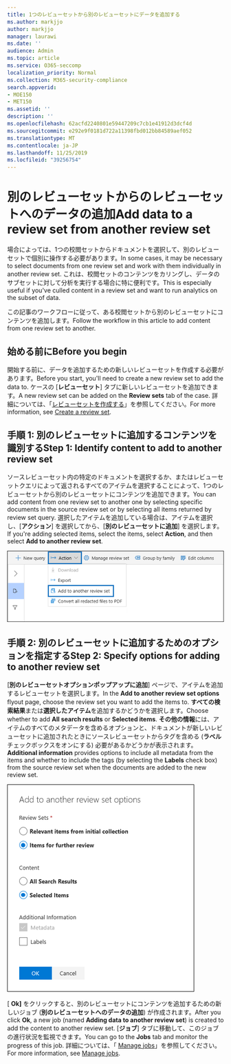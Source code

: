 ```yaml
---
title: 1つのレビューセットから別のレビューセットにデータを追加する
ms.author: markjjo
author: markjjo
manager: laurawi
ms.date: ''
audience: Admin
ms.topic: article
ms.service: O365-seccomp
localization_priority: Normal
ms.collection: M365-security-compliance
search.appverid:
- MOE150
- MET150
ms.assetid: ''
description: ''
ms.openlocfilehash: 62acfd2240801e59447209c7cb1e41912d3dcf4d
ms.sourcegitcommit: e292e9f0181d722a11398fbd012bb84589aef052
ms.translationtype: MT
ms.contentlocale: ja-JP
ms.lasthandoff: 11/25/2019
ms.locfileid: "39256754"
---
```

# <a name="add-data-to-a-review-set-from-another-review-set"></a><span data-ttu-id="86f9e-102">別のレビューセットからのレビューセットへのデータの追加</span><span class="sxs-lookup"><span data-stu-id="86f9e-102">Add data to a review set from another review set</span></span>

<span data-ttu-id="86f9e-103">場合によっては、1つの校閲セットからドキュメントを選択して、別のレビューセットで個別に操作する必要があります。</span><span class="sxs-lookup"><span data-stu-id="86f9e-103">In some cases, it may be necessary to select documents from one review set and work with them individually in another review set.</span></span> <span data-ttu-id="86f9e-104">これは、校閲セットのコンテンツをカリングし、データのサブセットに対して分析を実行する場合に特に便利です。</span><span class="sxs-lookup"><span data-stu-id="86f9e-104">This is especially useful if you've culled content in a review set and want to run analytics on the subset of data.</span></span>

<span data-ttu-id="86f9e-105">この記事のワークフローに従って、ある校閲セットから別のレビューセットにコンテンツを追加します。</span><span class="sxs-lookup"><span data-stu-id="86f9e-105">Follow the workflow in this article to add content from one review set to another.</span></span>

## <a name="before-you-begin"></a><span data-ttu-id="86f9e-106">始める前に</span><span class="sxs-lookup"><span data-stu-id="86f9e-106">Before you begin</span></span>

<span data-ttu-id="86f9e-107">開始する前に、データを追加するための新しいレビューセットを作成する必要があります。</span><span class="sxs-lookup"><span data-stu-id="86f9e-107">Before you start, you'll need to create a new review set to add the data to.</span></span>  <span data-ttu-id="86f9e-108">ケースの [**レビューセット**] タブに新しいレビューセットを追加できます。</span><span class="sxs-lookup"><span data-stu-id="86f9e-108">A new review set can be added on the **Review sets** tab of the case.</span></span> <span data-ttu-id="86f9e-109">詳細については、「[レビューセットを作成する](managing-review-sets.md#create-a-review-set)」を参照してください。</span><span class="sxs-lookup"><span data-stu-id="86f9e-109">For more information, see [Create a review set](managing-review-sets.md#create-a-review-set).</span></span>

## <a name="step-1-identify-content-to-add-to-another-review-set"></a><span data-ttu-id="86f9e-110">手順 1: 別のレビューセットに追加するコンテンツを識別する</span><span class="sxs-lookup"><span data-stu-id="86f9e-110">Step 1: Identify content to add to another review set</span></span>

<span data-ttu-id="86f9e-111">ソースレビューセット内の特定のドキュメントを選択するか、またはレビューセットクエリによって返されるすべてのアイテムを選択することによって、1つのレビューセットから別のレビューセットにコンテンツを追加できます。</span><span class="sxs-lookup"><span data-stu-id="86f9e-111">You can add content from one review set to another one by selecting specific documents in the source review set or by selecting all items returned by review set query.</span></span> <span data-ttu-id="86f9e-112">選択したアイテムを追加している場合は、アイテムを選択し、[**アクション**] を選択してから、[**別のレビューセットに追加**] を選択します。</span><span class="sxs-lookup"><span data-stu-id="86f9e-112">If you're adding selected items, select the items, select **Action**, and then select **Add to another review set**.</span></span>

![別の校閲セットに追加する](media/64f2a4d4-eba3-4ab3-a3ba-d519feea3142.png)

## <a name="step-2-specify-options-for-adding-to-another-review-set"></a><span data-ttu-id="86f9e-114">手順 2: 別のレビューセットに追加するためのオプションを指定する</span><span class="sxs-lookup"><span data-stu-id="86f9e-114">Step 2: Specify options for adding to another review set</span></span>

<span data-ttu-id="86f9e-115">[**別のレビューセットオプションポップアップに追加**] ページで、アイテムを追加するレビューセットを選択します。</span><span class="sxs-lookup"><span data-stu-id="86f9e-115">In the **Add to another review set options** flyout page, choose the review set you want to add the items to.</span></span> <span data-ttu-id="86f9e-116">**すべての検索結果**または**選択したアイテム**を追加するかどうかを選択します。</span><span class="sxs-lookup"><span data-stu-id="86f9e-116">Choose whether to add **All search results** or **Selected items**.</span></span>  <span data-ttu-id="86f9e-117">**その他の情報**には、アイテムのすべてのメタデータを含めるオプションと、ドキュメントが新しいレビューセットに追加されたときにソースレビューセットからタグを含める (**ラベル**チェックボックスをオンにする) 必要があるかどうかが表示されます。</span><span class="sxs-lookup"><span data-stu-id="86f9e-117">**Additional information** provides options to include all metadata from the items and whether to include the tags (by selecting the **Labels** check box) from the source review set when the documents are added to the new review set.</span></span>  

![別の校閲セットに追加する](media/6440ee44-68fd-44d7-b43a-3a477345525c.png)

<span data-ttu-id="86f9e-119">[ **Ok]** をクリックすると、別のレビューセットにコンテンツを追加するための新しいジョブ (**別のレビューセットへのデータの追加**) が作成されます。</span><span class="sxs-lookup"><span data-stu-id="86f9e-119">After you click **Ok**, a new job (named **Adding data to another review set**) is created to add the content to another review set.</span></span> <span data-ttu-id="86f9e-120">[**ジョブ**] タブに移動して、このジョブの進行状況を監視できます。</span><span class="sxs-lookup"><span data-stu-id="86f9e-120">You can go to the **Jobs** tab and monitor the progress of this job.</span></span> <span data-ttu-id="86f9e-121">詳細については、「 [Manage jobs](managing-jobs-ediscovery20.md)」を参照してください。</span><span class="sxs-lookup"><span data-stu-id="86f9e-121">For more information, see [Manage jobs](managing-jobs-ediscovery20.md).</span></span>
